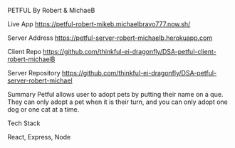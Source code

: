 PETFUL
By Robert & MichaeB

Live App
https://petful-robert-mikeb.michaelbravo777.now.sh/

Server Address
https://petful-server-robert-michaelb.herokuapp.com

Client Repo
https://github.com/thinkful-ei-dragonfly/DSA-petful-client-robert-michaelB

Server Repository
https://github.com/thinkful-ei-dragonfly/DSA-petful-server-robert-michael


Summary
Petful allows user to adopt pets by putting their name on a que.  They can only adopt a pet when it is their turn, and you can only adopt one dog or one cat at a time.

Tech Stack

React, Express, Node